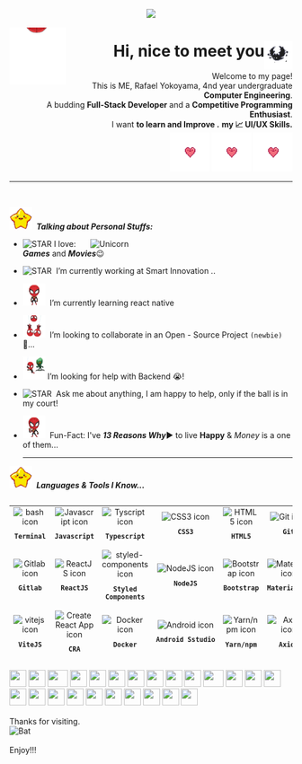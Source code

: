<p align="center"> 
  <img src="https://profile-counter.glitch.me/RafaelYokoyama/count.svg"/>
</p>

<!-- PRESENTATION (GIF) -->
<img align="left" src="./github/miranha.webp" alt=".github/cat.gif"  width="20%"/>

<h1 align="right">Hi, nice to meet you
    <img align="right" src="./github/bat.gif" alt="Bat" width="50">
</h1>
<p align="right">Welcome to my page!
    <br>
 This is ME, Rafael Yokoyama, 4nd year  undergraduate  <b>Computer  Engineering</b>.    <br>
  A budding <b>Full-Stack Developer</b>  and a <b>Competitive Programming Enthusiast</b>.   <br>
  I want  <b>to learn and Improve .</b>
    <b>my 📈 UI/UX Skills.</b> 
    <br>
    <img src="./github/heart.gif" alt="Heart exploding 1" width="70">
    <img src="./github/heart.gif" alt="Heart exploding 2" width="70">
    <img src="./github/heart.gif" alt="Heart exploding 3" width="70">
</p>
 <hr>

<br>
 </h1>

 <img src="./github/star.gif" alt="STAR" width="40">  &nbsp;**_Talking about Personal Stuffs:_**

 <img align="right" width=360px alt="Unicorn" src="https://media1.giphy.com/media/uctvenxww01iIanyvT/giphy.gif?cid=ecf05e47smr7m6tgwucf4r8aib000fp3ryzb0mexe7el1i4r&rid=giphy.gif&ct=s" />

 
- <img src="https://media3.giphy.com/media/RCy5AzhRO5OFNSpc3s/giphy.gif?cid=ecf05e47yvwta3qqi7sihvtdo3h61pmefzoxlsyyo09kdp7x&rid=giphy.gif&ct=s" alt="STAR" width="40">&nbsp;I love: ***Games*** and ***Movies***😉
- <img src="https://media0.giphy.com/media/0xvGdwbBZFDhy0XYBE/giphy.gif?cid=ecf05e47jqos7zsmagm6v489rx23efwo4h4sk3xhmp1617sc&rid=giphy.gif&ct=s" alt="STAR" width="40"> &nbsp;I’m currently working at Smart Innovation ..
- <img src="./github/miranha3.gif" alt="STAR" width="40"> &nbsp;I’m currently learning react native
- <img src="./github/miranha4.gif" alt="STAR" width="40"> &nbsp;I’m looking to collaborate in an Open - Source Project `(newbie)` 🤝...
- <img src="./github/miranha5.gif" alt="STAR" width="40">&nbsp;I’m looking for help with Backend 😭!
- <img src="./github/miranha6.gif" alt="STAR" width="40"> &nbsp;Ask me about anything, I am happy to help, only if the ball is in my court!
- <img src="./github/miranha7.gif" alt="STAR" width="40"> &nbsp;Fun-Fact: I've ***13 Reasons Why***▶️&nbsp;to live **Happy** & *Money* is a one of them...

  <hr  />


<img src="./github/star.gif" alt="STAR" width="40"> &nbsp;**_Languages & Tools I Know..._**

<table align="right" height="279px">
  <tr>
    <td align="center">
      <img src="https://skillicons.dev/icons?i=bash" width="65px" alt="bash icon"/><br>
      <sub>
        <b>
          <pre>Terminal</pre>
        </b>
      </sub>
    </td>
    <td align="center">
      <img src="https://skillicons.dev/icons?i=javascript" width="65px" alt="Javascript icon"/><br>
      <sub>
        <b>
          <pre>Javascript</pre>
        </b>
      </sub>
    </td>
    <td align="center">
      <img src="https://skillicons.dev/icons?i=typescript" width="65px" alt="Tyscript icon"/><br>
      <sub>
        <b>
          <pre>Typescript</pre>
        </b>
      </sub>
    </td>
    <td align="center">
      <img src="https://skillicons.dev/icons?i=css" width="65px" alt="CSS3 icon"/><br>
      <sub>
        <b>
          <pre>&ensp;CSS3&ensp;</pre>
        </b>
      </sub>
    </td>
        <td align="center">
      <img src="https://skillicons.dev/icons?i=html" width="65px" alt="HTML5 icon"/><br>
      <sub>
        <b>
          <pre>HTML5</pre>
        </b>
      </sub>
    </td>
    <td align="center" width="100px;">
      <img src="https://skillicons.dev/icons?i=git" width="65px" alt="Git icon"/><br>
      <sub>
        <b>
          <pre>&emsp;Git&emsp;</pre>
        </b>
      </sub>
    </td>
    <td align="center" width="100px;">
      <img src="https://skillicons.dev/icons?i=github" width="65px" alt="Github icon"/><br>
      <sub>
        <b>
          <pre>&emsp;GitHub&emsp;</pre>
        </b>
      </sub>
    </td>
  </tr>

  <tr>
   <td align="center">
      <img src="https://skillicons.dev/icons?i=gitlab" width="65px" alt="Gitlab icon"/><br>
      <sub>
        <b>
          <pre>Gitlab</pre>
        </b>
      </sub>
    </td>
    <td align="center">
      <img src="https://skillicons.dev/icons?i=react" width="65px" alt="ReactJS icon"/><br>
      <sub>
        <b>
          <pre>ReactJS</pre>
        </b>
      </sub>
    </td>
    <td align="center">
      <img src="https://skillicons.dev/icons?i=styledcomponents" width="60px" alt="styled-components icon"/><br>
      <sub>
        <b>
          <pre>Styled<br>Components</pre>
        </b>
      </sub>
    </td>
    <td align="center">
      <img src="https://skillicons.dev/icons?i=nodejs" width="65px" alt="NodeJS icon"/><br>
      <sub>
        <b>
          <pre>NodeJS</pre>
        </b>
      </sub>
    </td>
    <td align="center">
      <img src="https://skillicons.dev/icons?i=bootstrap" width="65px" alt="Bootstrap icon"/><br>
      <sub>
        <b>
          <pre>Bootstrap</pre>
        </b>
      </sub>
    </td>
    <td align="center">
      <img src="https://skillicons.dev/icons?i=materialui" width="65px" alt="Materil ui icon"/><br>
      <sub>
        <b>
          <pre>Material ui</pre>
        </b>
      </sub>
    </td>
    <td align="center">
      <img src="https://skillicons.dev/icons?i=jquery" width="65px" alt="JQuery icon"/><br>
      <sub>
        <b>
          <pre>JQuery</pre>
        </b>
      </sub>
    </td>
  </tr>
  <tr>
    <td align="center">
      <img src="https://skillicons.dev/icons?i=vite" width="65px" alt="vitejs icon"/><br>
      <sub>
        <b>
          <pre>ViteJS</pre>
        </b>
      </sub>
    </td>
    <td align="center">
      <img src="https://user-images.githubusercontent.com/86276393/196552659-0e3000fc-aa8c-4d49-b14f-1d233f1d2b5e.png" width="65px" alt="Create React App icon"/><br>
      <sub>
        <b>
          <pre>&ensp;CRA&ensp;</pre>
        </b>
      </sub>
    </td>
    <td align="center">
      <img src="https://skillicons.dev/icons?i=docker" width="65px" alt="Docker icon"/><br>
      <sub>
        <b>
          <pre>Docker</pre>
        </b>
      </sub>
    </td>
    <td align="center">
      <img src="https://skillicons.dev/icons?i=androidstudio" width="65px" alt="Android icon"/><br>
      <sub>
        <b>
          <pre>Android Sstudio</pre>
        </b>
      </sub>
    </td>
    <td align="center">
      <img src="https://user-images.githubusercontent.com/86276393/177162603-b078ec0b-5097-4067-9e04-f2e260e298a8.png" width="65px" alt="Yarn/npm icon"/><br>
      <sub>
        <b>
          <pre>Yarn/npm</pre>
        </b>
      </sub>
    </td>
    <td align="center">
      <img src="https://user-images.githubusercontent.com/86276393/177149370-01f7c4a4-9763-478f-938c-ec3d4e7c76c5.png" width="65px" alt="Axios icon"/><br>
      <sub>
        <b>
          <pre>&ensp;Axios&ensp;</pre>
        </b>
      </sub>
    </td>
    <td align="center">
      <img src="https://skillicons.dev/icons?i=figma" width="65px" alt="Figma icon"/><br>
      <sub>
        <b>
          <pre>&ensp;Figma&ensp;</pre>
        </b>
      </sub>
    </td>
  </tr>
  
  <tr>
    <td align="center">
      <img src="https://user-images.githubusercontent.com/86276393/177148580-f21f8f32-113c-499c-8c4d-f03412137f82.svg" width="65px" alt="Insomnia icon"/><br>
      <sub>
        <b>
          <pre>Insomnia</pre>
        </b>
      </sub>
    </td>
    <td align="center">
      <img src="https://skillicons.dev/icons?i=vscode" width="65px" alt="visual studio code icon"/><br>
      <sub>
        <b>
          <pre>VSCode</pre>
        </b>
      </sub>
    </td>
    <td align="center">
      <img src="https://user-images.githubusercontent.com/86276393/195136732-47fe1df9-2591-445a-bfac-fe540315f2a5.svg" width="65px" alt="windows icon"/><br>
      <sub>
        <b>
          <pre>Windows</pre>
        </b>
      </sub>
    </td>
  </tr>
</table>
<br><br><br><br><br><br><br><br><br><br><br><br><br>
 <hr>
<div>
    <img src="https://cultofthepartyparrot.com/parrots/hd/githubparrot.gif" width="30" height="30"/>
    <img src="https://cultofthepartyparrot.com/flags/hd/indiaparrot.gif" width="30" height="30"/>
    <img src="https://cultofthepartyparrot.com/parrots/asyncparrot.gif" width="36" height="30"/>
    <img src="https://cultofthepartyparrot.com/parrots/exceptionallyfastparrot.gif" width="30" height="30"/>
    <img src="https://cultofthepartyparrot.com/parrots/hd/60fpsparrot.gif" width="30" height="30"/>
    <img src="https://cultofthepartyparrot.com/parrots/hd/jumpingparrot.gif" width="30" height="30"/>
    <img src="https://cultofthepartyparrot.com/parrots/hd/opensourceparrot.gif" width="30" height="30"/>
    <img src="https://cultofthepartyparrot.com/parrots/hd/dealwithitnowparrot.gif" width="30" height="30"/>
    <img src="https://cultofthepartyparrot.com/parrots/hd/hypnoparrotlight.gif" width="30" height="30"/>
    <img src="https://cultofthepartyparrot.com/parrots/databaseparrot.gif" width="30" height="30"/>
    <img src="https://cultofthepartyparrot.com/parrots/fixparrot.gif" width="36" height="30"/>
    <img src="https://cultofthepartyparrot.com/parrots/hd/laptop_parrot.gif" width="30" height="30"/>
    <img src="https://cultofthepartyparrot.com/parrots/hd/spinningparrot.gif" width="30" height="30"/>
    <img src="https://cultofthepartyparrot.com/parrots/hd/levitationparrot.gif" width="30" height="30"/>
    <img src="https://cultofthepartyparrot.com/parrots/hd/meldparrot.gif" width="30" height="30"/>
    <img src="https://cultofthepartyparrot.com/parrots/slomoparrot.gif" width="30" height="30"/>
    <img src="https://cultofthepartyparrot.com/parrots/hd/moonwalkingparrot.gif" width="30" height="30"/>
    <img src="https://cultofthepartyparrot.com/parrots/hd/stableparrot.gif" width="30" height="30"/>
    <img src="https://cultofthepartyparrot.com/parrots/hd/scienceparrot.gif" width="30" height="30"/>
    <img src="https://cultofthepartyparrot.com/parrots/hd/pirateparrot.gif" width="30" height="30"/>
    <img src="https://cultofthepartyparrot.com/parrots/hd/footballparrot.gif" width="30" height="30"/>
    <img src="https://cultofthepartyparrot.com/parrots/hd/illuminatiparrot.gif" width="30" height="30"/>
    <img src="https://cultofthepartyparrot.com/parrots/hd/hypnoparrotdark.gif" width="30" height="30"/>
    <img src="https://cultofthepartyparrot.com/parrots/hd/mustacheparrot.gif" width="30" height="30"/>
</div>
 
 <br>
 <div align="left">Thanks for visiting.  <br/>
    <img align="left" src="https://i.giphy.com/media/2FT7Nsv0ycC1UrKNSm/giphy.webp" alt="Bat" width="60">   
     <br/>
     <br/>
Enjoy!!!
</div>
